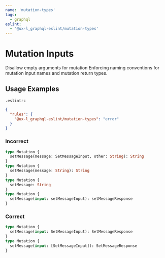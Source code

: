 ```yaml
---
name: 'mutation-types'
tags:
  - graphql
eslint:
  - '@ux-l_graphql-eslint/mutation-types'
---
```


# Mutation Inputs

Disallow empty arguments for mutation Enforcing naming conventions for mutation input names and mutation return types.

## Usage Examples

`.eslintrc`

```json
{
  "rules": {
    "@ux-l_graphql-eslint/mutation-types": "error"
  }
}
```

### Incorrect

```graphql
type Mutation {
  setMessage(message: SetMessageInput, other: String): String
}
type Mutation {
  setMessage(message: String): String
}
type Mutation {
  setMessage: String
}
type Mutation {
  setMessage(input: setMessageInput): setMessageResponse
}
```

### Correct

```graphql
type Mutation {
  setMessage(input: SetMessageInput): SetMessageResponse
}
type Mutation {
  setMessage(input: [SetMessageInput]): SetMessageResponse
}
```
